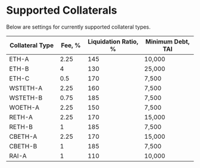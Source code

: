 # Supported Collaterals

Below are settings for currently supported collateral types.



<table data-full-width="false"><thead><tr><th width="163">Collateral Type</th><th width="82">Fee, %</th><th width="186">Liquidation Ratio, %</th><th width="178">Minimum Debt, TAI</th></tr></thead><tbody><tr><td>ETH-A</td><td>2.25</td><td>145</td><td>10,000</td></tr><tr><td>ETH-B</td><td>4</td><td>130</td><td>25,000</td></tr><tr><td>ETH-C</td><td>0.5</td><td>170</td><td>7,500</td></tr><tr><td>WSTETH-A</td><td>2.25</td><td>160</td><td>7,500</td></tr><tr><td>WSTETH-B</td><td>0.75</td><td>185</td><td>7,500</td></tr><tr><td>WOETH-A</td><td>2.25</td><td>150</td><td>7,500</td></tr><tr><td>RETH-A</td><td>2.25</td><td>170</td><td>15,000</td></tr><tr><td>RETH-B</td><td>1</td><td>185</td><td>7,500</td></tr><tr><td>CBETH-A</td><td>2.25</td><td>170</td><td>15,000</td></tr><tr><td>CBETH-B</td><td>1</td><td>185</td><td>7,500</td></tr><tr><td>RAI-A</td><td>1</td><td>110</td><td>10,000</td></tr></tbody></table>
